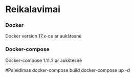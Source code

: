# Reikalavimai

### Docker
Docker version 17.x-ce ar aukštesnė
### Docker-compose
Docker-compose 1.11.2 ar aukštesnė

#Paleidimas
docker-compose build
docker-compose up -d
